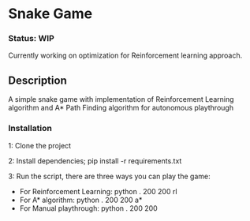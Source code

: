 # Snake Game

### Status: WIP
Currently working on optimization for Reinforcement learning approach.

## Description
A simple snake game with implementation of Reinforcement Learning algorithm and A* Path Finding algorithm for autonomous playthrough

### Installation
1: Clone the project

2: Install dependencies; pip install -r requirements.txt

3: Run the script, there are three ways you can play the game:

- For Reinforcement Learning: python . 200 200 rl
- For A* algorithm: python . 200 200 a*
- For Manual playthrough: python . 200 200

